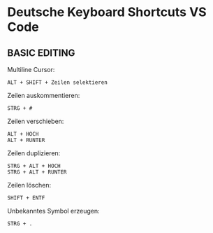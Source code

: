 # Deutsche Keyboard Shortcuts VS Code

## BASIC EDITING

Multiline Cursor:

```shell
ALT + SHIFT + Zeilen selektieren
```

Zeilen auskommentieren:

```shell
STRG + #
```

Zeilen verschieben:

```shell
ALT + HOCH
ALT + RUNTER
```

Zeilen duplizieren:

```shell
STRG + ALT + HOCH
STRG + ALT + RUNTER
```

Zeilen löschen:

```shell
SHIFT + ENTF
```

Unbekanntes Symbol erzeugen:

```shell
STRG + .
```

